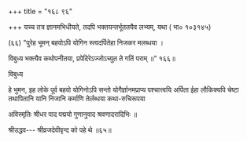 +++
title = "१६८ ९६"

+++
यच्च तत्र ज्ञानमभिधीयते, तदपि भक्तयन्तर्भूततयैव लभ्यम्, यथा ( भा० १०३१४५) 

(६६) "पुरेह भूमन् बहवोऽपि योगिन स्त्वदर्पितेहा निजकर मलब्धया । 

विबुध्य भक्त्यैव कथोपनीतया, प्रपेदिरेऽज्जोऽच्युत ते गतिं पराम् ॥” १६६॥ 

विबुध्य 

हे भुमन, इह लोके पूर्व बहवो योगिनोऽपि सन्तो योगैर्ज्ञानमप्राप्य पश्चात्त्वयि अर्पिता ईहा लौकिक्यपि चेष्टा तथापितानि यानि निजानि कर्माणि तेर्लब्धया कथा-रुचिरूपया 

अविस्मृतिः श्रीधर पाद पद्मयो गुणानुवाद श्रवणादरादिभिः ॥ 

श्रीउद्धव--- श्रीव्रजदेवीवृन्द को पहे थे ॥६५॥ 

